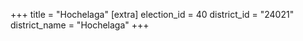 +++
title = "Hochelaga"
[extra]
election_id = 40
district_id = "24021"
district_name = "Hochelaga"
+++
